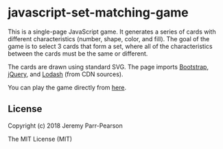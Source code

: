 # javascript-set-matching-game

This is a single-page JavaScript game.  It generates a series of cards with different characteristics (number, shape, color, and fill).  The goal of the game is to select 3 cards that form a set, where all of the characteristics between the cards must be the same or different.

The cards are drawn using standard SVG.  The page imports [Bootstrap](http://getbootstrap.com/), [jQuery](http://jquery.com/), and [Lodash](https://lodash.com/) (from CDN sources).

You can play the game directly from [here](https://jparrpearson.github.io/javascript-set-matching-game/).

## License

Copyright (c) 2018 Jeremy Parr-Pearson

The MIT License (MIT)
